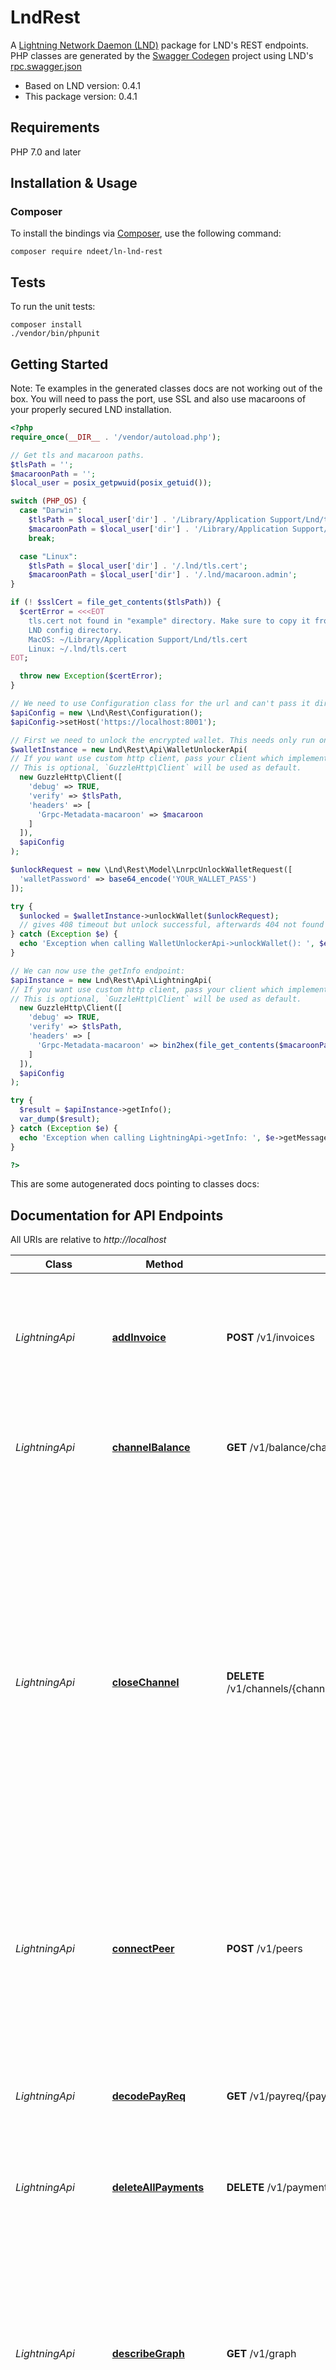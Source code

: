 # LndRest

A [Lightning Network Daemon (LND)](https://github.com/lightningnetwork/lnd) package for LND's REST endpoints. PHP classes are generated by the [Swagger Codegen](https://github.com/swagger-api/swagger-codegen) project using LND's [rpc.swagger.json](https://github.com/lightningnetwork/lnd/blob/master/lnrpc/rpc.swagger.json)

- Based on LND version: 0.4.1
- This package version: 0.4.1

## Requirements

PHP 7.0 and later

## Installation & Usage
### Composer

To install the bindings via [Composer](http://getcomposer.org/), use the following command:

```
composer require ndeet/ln-lnd-rest
```

## Tests

To run the unit tests:

```
composer install
./vendor/bin/phpunit
```

## Getting Started

Note: Te examples in the generated classes docs are not working out of the box. You will need to pass the port, use SSL and also 
use macaroons of your properly secured LND installation. 

```php
<?php
require_once(__DIR__ . '/vendor/autoload.php');

// Get tls and macaroon paths.
$tlsPath = '';
$macaroonPath = '';
$local_user = posix_getpwuid(posix_getuid());

switch (PHP_OS) {
  case "Darwin":
    $tlsPath = $local_user['dir'] . '/Library/Application Support/Lnd/tls.cert';
    $macaroonPath = $local_user['dir'] . '/Library/Application Support/Lnd/macaroon.admin';
    break;

  case "Linux":
    $tlsPath = $local_user['dir'] . '/.lnd/tls.cert';
    $macaroonPath = $local_user['dir'] . '/.lnd/macaroon.admin';
}

if (! $sslCert = file_get_contents($tlsPath)) {
  $certError = <<<EOT
    tls.cert not found in "example" directory. Make sure to copy it from your 
    LND config directory.
    MacOS: ~/Library/Application Support/Lnd/tls.cert
    Linux: ~/.lnd/tls.cert
EOT;

  throw new Exception($certError);
}

// We need to use Configuration class for the url and can't pass it directly in GuzzleClient.
$apiConfig = new \Lnd\Rest\Configuration();
$apiConfig->setHost('https://localhost:8001');

// First we need to unlock the encrypted wallet. This needs only run once.
$walletInstance = new Lnd\Rest\Api\WalletUnlockerApi(
// If you want use custom http client, pass your client which implements `GuzzleHttp\ClientInterface`.
// This is optional, `GuzzleHttp\Client` will be used as default.
  new GuzzleHttp\Client([
    'debug' => TRUE,
    'verify' => $tlsPath,
    'headers' => [
      'Grpc-Metadata-macaroon' => $macaroon
    ]
  ]),
  $apiConfig
);

$unlockRequest = new \Lnd\Rest\Model\LnrpcUnlockWalletRequest([
  'walletPassword' => base64_encode('YOUR_WALLET_PASS')
]);

try {
  $unlocked = $walletInstance->unlockWallet($unlockRequest);
  // gives 408 timeout but unlock successful, afterwards 404 not found
} catch (Exception $e) {
  echo 'Exception when calling WalletUnlockerApi->unlockWallet(): ', $e->getMessage(), PHP_EOL;
}

// We can now use the getInfo endpoint:
$apiInstance = new Lnd\Rest\Api\LightningApi(
// If you want use custom http client, pass your client which implements `GuzzleHttp\ClientInterface`.
// This is optional, `GuzzleHttp\Client` will be used as default.
  new GuzzleHttp\Client([
    'debug' => TRUE,
    'verify' => $tlsPath,
    'headers' => [
      'Grpc-Metadata-macaroon' => bin2hex(file_get_contents($macaroonPath))
    ]
  ]),
  $apiConfig
);

try {
  $result = $apiInstance->getInfo();
  var_dump($result);
} catch (Exception $e) {
  echo 'Exception when calling LightningApi->getInfo: ', $e->getMessage(), PHP_EOL;
}

?>
```

This are some autogenerated docs pointing to classes docs:
## Documentation for API Endpoints

All URIs are relative to *http://localhost*

Class | Method | HTTP request | Description
------------ | ------------- | ------------- | -------------
*LightningApi* | [**addInvoice**](docs/Api/LightningApi.md#addinvoice) | **POST** /v1/invoices | * lncli: &#x60;addinvoice&#x60; AddInvoice attempts to add a new invoice to the invoice database. Any duplicated invoices are rejected, therefore all invoices *must* have a unique payment preimage.
*LightningApi* | [**channelBalance**](docs/Api/LightningApi.md#channelbalance) | **GET** /v1/balance/channels | * lncli: &#x60;channelbalance&#x60; ChannelBalance returns the total funds available across all open channels in satoshis.
*LightningApi* | [**closeChannel**](docs/Api/LightningApi.md#closechannel) | **DELETE** /v1/channels/{channel_point.funding_txid_str}/{channel_point.output_index} | * lncli: &#x60;closechannel&#x60; CloseChannel attempts to close an active channel identified by its channel outpoint (ChannelPoint). The actions of this method can additionally be augmented to attempt a force close after a timeout period in the case of an inactive peer. If a non-force close (cooperative closure) is requested, then the user can specify either a target number of blocks until the closure transaction is confirmed, or a manual fee rate. If neither are specified, then a default lax, block confirmation target is used.
*LightningApi* | [**connectPeer**](docs/Api/LightningApi.md#connectpeer) | **POST** /v1/peers | * lncli: &#x60;connect&#x60; ConnectPeer attempts to establish a connection to a remote peer. This is at the networking level, and is used for communication between nodes. This is distinct from establishing a channel with a peer.
*LightningApi* | [**decodePayReq**](docs/Api/LightningApi.md#decodepayreq) | **GET** /v1/payreq/{pay_req} | * lncli: &#x60;decodepayreq&#x60; DecodePayReq takes an encoded payment request string and attempts to decode it, returning a full description of the conditions encoded within the payment request.
*LightningApi* | [**deleteAllPayments**](docs/Api/LightningApi.md#deleteallpayments) | **DELETE** /v1/payments | * DeleteAllPayments deletes all outgoing payments from DB.
*LightningApi* | [**describeGraph**](docs/Api/LightningApi.md#describegraph) | **GET** /v1/graph | * lncli: &#x60;describegraph&#x60; DescribeGraph returns a description of the latest graph state from the point of view of the node. The graph information is partitioned into two components: all the nodes/vertexes, and all the edges that connect the vertexes themselves.  As this is a directed graph, the edges also contain the node directional specific routing policy which includes: the time lock delta, fee information, etc.
*LightningApi* | [**disconnectPeer**](docs/Api/LightningApi.md#disconnectpeer) | **DELETE** /v1/peers/{pub_key} | * lncli: &#x60;disconnect&#x60; DisconnectPeer attempts to disconnect one peer from another identified by a given pubKey. In the case that we currently have a pending or active channel with the target peer, then this action will be not be allowed.
*LightningApi* | [**feeReport**](docs/Api/LightningApi.md#feereport) | **GET** /v1/fees | * lncli: &#x60;feereport&#x60; FeeReport allows the caller to obtain a report detailing the current fee schedule enforced by the node globally for each channel.
*LightningApi* | [**forwardingHistory**](docs/Api/LightningApi.md#forwardinghistory) | **POST** /v1/switch | * lncli: &#x60;fwdinghistory&#x60; ForwardingHistory allows the caller to query the htlcswitch for a record of all HTLC&#39;s forwarded within the target time range, and integer offset within that time range. If no time-range is specified, then the first chunk of the past 24 hrs of forwarding history are returned.
*LightningApi* | [**getChanInfo**](docs/Api/LightningApi.md#getchaninfo) | **GET** /v1/graph/edge/{chan_id} | * lncli: &#x60;getchaninfo&#x60; GetChanInfo returns the latest authenticated network announcement for the given channel identified by its channel ID: an 8-byte integer which uniquely identifies the location of transaction&#39;s funding output within the blockchain.
*LightningApi* | [**getInfo**](docs/Api/LightningApi.md#getinfo) | **GET** /v1/getinfo | * lncli: &#x60;getinfo&#x60; GetInfo returns general information concerning the lightning node including it&#39;s identity pubkey, alias, the chains it is connected to, and information concerning the number of open+pending channels.
*LightningApi* | [**getNetworkInfo**](docs/Api/LightningApi.md#getnetworkinfo) | **GET** /v1/graph/info | * lncli: &#x60;getnetworkinfo&#x60; GetNetworkInfo returns some basic stats about the known channel graph from the point of view of the node.
*LightningApi* | [**getNodeInfo**](docs/Api/LightningApi.md#getnodeinfo) | **GET** /v1/graph/node/{pub_key} | * lncli: &#x60;getnodeinfo&#x60; GetNodeInfo returns the latest advertised, aggregated, and authenticated channel information for the specified node identified by its public key.
*LightningApi* | [**getTransactions**](docs/Api/LightningApi.md#gettransactions) | **GET** /v1/transactions | * lncli: &#x60;listchaintxns&#x60; GetTransactions returns a list describing all the known transactions relevant to the wallet.
*LightningApi* | [**listChannels**](docs/Api/LightningApi.md#listchannels) | **GET** /v1/channels | * lncli: &#x60;listchannels&#x60; ListChannels returns a description of all the open channels that this node is a participant in.
*LightningApi* | [**listInvoices**](docs/Api/LightningApi.md#listinvoices) | **GET** /v1/invoices | * lncli: &#x60;listinvoices&#x60; ListInvoices returns a list of all the invoices currently stored within the database. Any active debug invoices are ignored.
*LightningApi* | [**listPayments**](docs/Api/LightningApi.md#listpayments) | **GET** /v1/payments | * lncli: &#x60;listpayments&#x60; ListPayments returns a list of all outgoing payments.
*LightningApi* | [**listPeers**](docs/Api/LightningApi.md#listpeers) | **GET** /v1/peers | * lncli: &#x60;listpeers&#x60; ListPeers returns a verbose listing of all currently active peers.
*LightningApi* | [**lookupInvoice**](docs/Api/LightningApi.md#lookupinvoice) | **GET** /v1/invoice/{r_hash_str} | * lncli: &#x60;lookupinvoice&#x60; LookupInvoice attempts to look up an invoice according to its payment hash. The passed payment hash *must* be exactly 32 bytes, if not, an error is returned.
*LightningApi* | [**newWitnessAddress**](docs/Api/LightningApi.md#newwitnessaddress) | **GET** /v1/newaddress | * NewWitnessAddress creates a new witness address under control of the local wallet.
*LightningApi* | [**openChannelSync**](docs/Api/LightningApi.md#openchannelsync) | **POST** /v1/channels | * OpenChannelSync is a synchronous version of the OpenChannel RPC call. This call is meant to be consumed by clients to the REST proxy. As with all other sync calls, all byte slices are intended to be populated as hex encoded strings.
*LightningApi* | [**pendingChannels**](docs/Api/LightningApi.md#pendingchannels) | **GET** /v1/channels/pending | * lncli: &#x60;pendingchannels&#x60; PendingChannels returns a list of all the channels that are currently considered \&quot;pending\&quot;. A channel is pending if it has finished the funding workflow and is waiting for confirmations for the funding txn, or is in the process of closure, either initiated cooperatively or non-cooperatively.
*LightningApi* | [**queryRoutes**](docs/Api/LightningApi.md#queryroutes) | **GET** /v1/graph/routes/{pub_key}/{amt} | * lncli: &#x60;queryroutes&#x60; QueryRoutes attempts to query the daemon&#39;s Channel Router for a possible route to a target destination capable of carrying a specific amount of satoshis. The retuned route contains the full details required to craft and send an HTLC, also including the necessary information that should be present within the Sphinx packet encapsulated within the HTLC.
*LightningApi* | [**sendCoins**](docs/Api/LightningApi.md#sendcoins) | **POST** /v1/transactions | * lncli: &#x60;sendcoins&#x60; SendCoins executes a request to send coins to a particular address. Unlike SendMany, this RPC call only allows creating a single output at a time. If neither target_conf, or sat_per_byte are set, then the internal wallet will consult its fee model to determine a fee for the default confirmation target.
*LightningApi* | [**sendPaymentSync**](docs/Api/LightningApi.md#sendpaymentsync) | **POST** /v1/channels/transactions | * SendPaymentSync is the synchronous non-streaming version of SendPayment. This RPC is intended to be consumed by clients of the REST proxy. Additionally, this RPC expects the destination&#39;s public key and the payment hash (if any) to be encoded as hex strings.
*LightningApi* | [**subscribeInvoices**](docs/Api/LightningApi.md#subscribeinvoices) | **GET** /v1/invoices/subscribe | * SubscribeInvoices returns a uni-directional stream (sever -&gt; client) for notifying the client of newly added/settled invoices.
*LightningApi* | [**updateChannelPolicy**](docs/Api/LightningApi.md#updatechannelpolicy) | **POST** /v1/chanpolicy | * lncli: &#x60;updatechanpolicy&#x60; UpdateChannelPolicy allows the caller to update the fee schedule and channel policies for all channels globally, or a particular channel.
*LightningApi* | [**walletBalance**](docs/Api/LightningApi.md#walletbalance) | **GET** /v1/balance/blockchain | * lncli: &#x60;walletbalance&#x60; WalletBalance returns total unspent outputs(confirmed and unconfirmed), all confirmed unspent outputs and all unconfirmed unspent outputs under control of the wallet.
*WalletUnlockerApi* | [**genSeed**](docs/Api/WalletUnlockerApi.md#genseed) | **GET** /v1/genseed | * GenSeed is the first method that should be used to instantiate a new lnd instance. This method allows a caller to generate a new aezeed cipher seed given an optional passphrase. If provided, the passphrase will be necessary to decrypt the cipherseed to expose the internal wallet seed.
*WalletUnlockerApi* | [**initWallet**](docs/Api/WalletUnlockerApi.md#initwallet) | **POST** /v1/initwallet | *  InitWallet is used when lnd is starting up for the first time to fully initialize the daemon and its internal wallet. At the very least a wallet password must be provided. This will be used to encrypt sensitive material on disk.
*WalletUnlockerApi* | [**unlockWallet**](docs/Api/WalletUnlockerApi.md#unlockwallet) | **POST** /v1/unlockwallet | * lncli: &#x60;unlock&#x60; UnlockWallet is used at startup of lnd to provide a password to unlock the wallet database.


## Documentation For Models

 - [LnrpcActiveChannel](docs/Model/LnrpcActiveChannel.md)
 - [LnrpcAddInvoiceResponse](docs/Model/LnrpcAddInvoiceResponse.md)
 - [LnrpcChannelBalanceResponse](docs/Model/LnrpcChannelBalanceResponse.md)
 - [LnrpcChannelCloseUpdate](docs/Model/LnrpcChannelCloseUpdate.md)
 - [LnrpcChannelEdge](docs/Model/LnrpcChannelEdge.md)
 - [LnrpcChannelEdgeUpdate](docs/Model/LnrpcChannelEdgeUpdate.md)
 - [LnrpcChannelFeeReport](docs/Model/LnrpcChannelFeeReport.md)
 - [LnrpcChannelGraph](docs/Model/LnrpcChannelGraph.md)
 - [LnrpcChannelOpenUpdate](docs/Model/LnrpcChannelOpenUpdate.md)
 - [LnrpcChannelPoint](docs/Model/LnrpcChannelPoint.md)
 - [LnrpcCloseStatusUpdate](docs/Model/LnrpcCloseStatusUpdate.md)
 - [LnrpcClosedChannelUpdate](docs/Model/LnrpcClosedChannelUpdate.md)
 - [LnrpcConfirmationUpdate](docs/Model/LnrpcConfirmationUpdate.md)
 - [LnrpcConnectPeerRequest](docs/Model/LnrpcConnectPeerRequest.md)
 - [LnrpcConnectPeerResponse](docs/Model/LnrpcConnectPeerResponse.md)
 - [LnrpcDebugLevelResponse](docs/Model/LnrpcDebugLevelResponse.md)
 - [LnrpcDeleteAllPaymentsResponse](docs/Model/LnrpcDeleteAllPaymentsResponse.md)
 - [LnrpcDisconnectPeerResponse](docs/Model/LnrpcDisconnectPeerResponse.md)
 - [LnrpcFeeReportResponse](docs/Model/LnrpcFeeReportResponse.md)
 - [LnrpcForwardingEvent](docs/Model/LnrpcForwardingEvent.md)
 - [LnrpcForwardingHistoryRequest](docs/Model/LnrpcForwardingHistoryRequest.md)
 - [LnrpcForwardingHistoryResponse](docs/Model/LnrpcForwardingHistoryResponse.md)
 - [LnrpcGenSeedResponse](docs/Model/LnrpcGenSeedResponse.md)
 - [LnrpcGetInfoResponse](docs/Model/LnrpcGetInfoResponse.md)
 - [LnrpcGraphTopologyUpdate](docs/Model/LnrpcGraphTopologyUpdate.md)
 - [LnrpcHTLC](docs/Model/LnrpcHTLC.md)
 - [LnrpcHop](docs/Model/LnrpcHop.md)
 - [LnrpcInitWalletRequest](docs/Model/LnrpcInitWalletRequest.md)
 - [LnrpcInitWalletResponse](docs/Model/LnrpcInitWalletResponse.md)
 - [LnrpcInvoice](docs/Model/LnrpcInvoice.md)
 - [LnrpcLightningAddress](docs/Model/LnrpcLightningAddress.md)
 - [LnrpcLightningNode](docs/Model/LnrpcLightningNode.md)
 - [LnrpcListChannelsResponse](docs/Model/LnrpcListChannelsResponse.md)
 - [LnrpcListInvoiceResponse](docs/Model/LnrpcListInvoiceResponse.md)
 - [LnrpcListPaymentsResponse](docs/Model/LnrpcListPaymentsResponse.md)
 - [LnrpcListPeersResponse](docs/Model/LnrpcListPeersResponse.md)
 - [LnrpcNetworkInfo](docs/Model/LnrpcNetworkInfo.md)
 - [LnrpcNewAddressResponse](docs/Model/LnrpcNewAddressResponse.md)
 - [LnrpcNodeAddress](docs/Model/LnrpcNodeAddress.md)
 - [LnrpcNodeInfo](docs/Model/LnrpcNodeInfo.md)
 - [LnrpcNodeUpdate](docs/Model/LnrpcNodeUpdate.md)
 - [LnrpcOpenChannelRequest](docs/Model/LnrpcOpenChannelRequest.md)
 - [LnrpcOpenStatusUpdate](docs/Model/LnrpcOpenStatusUpdate.md)
 - [LnrpcPayReq](docs/Model/LnrpcPayReq.md)
 - [LnrpcPayment](docs/Model/LnrpcPayment.md)
 - [LnrpcPeer](docs/Model/LnrpcPeer.md)
 - [LnrpcPendingChannelsResponse](docs/Model/LnrpcPendingChannelsResponse.md)
 - [LnrpcPendingHTLC](docs/Model/LnrpcPendingHTLC.md)
 - [LnrpcPendingUpdate](docs/Model/LnrpcPendingUpdate.md)
 - [LnrpcPolicyUpdateRequest](docs/Model/LnrpcPolicyUpdateRequest.md)
 - [LnrpcPolicyUpdateResponse](docs/Model/LnrpcPolicyUpdateResponse.md)
 - [LnrpcQueryRoutesResponse](docs/Model/LnrpcQueryRoutesResponse.md)
 - [LnrpcRoute](docs/Model/LnrpcRoute.md)
 - [LnrpcRoutingPolicy](docs/Model/LnrpcRoutingPolicy.md)
 - [LnrpcSendCoinsRequest](docs/Model/LnrpcSendCoinsRequest.md)
 - [LnrpcSendCoinsResponse](docs/Model/LnrpcSendCoinsResponse.md)
 - [LnrpcSendManyResponse](docs/Model/LnrpcSendManyResponse.md)
 - [LnrpcSendRequest](docs/Model/LnrpcSendRequest.md)
 - [LnrpcSendResponse](docs/Model/LnrpcSendResponse.md)
 - [LnrpcSignMessageResponse](docs/Model/LnrpcSignMessageResponse.md)
 - [LnrpcStopResponse](docs/Model/LnrpcStopResponse.md)
 - [LnrpcTransaction](docs/Model/LnrpcTransaction.md)
 - [LnrpcTransactionDetails](docs/Model/LnrpcTransactionDetails.md)
 - [LnrpcUnlockWalletRequest](docs/Model/LnrpcUnlockWalletRequest.md)
 - [LnrpcUnlockWalletResponse](docs/Model/LnrpcUnlockWalletResponse.md)
 - [LnrpcVerifyMessageResponse](docs/Model/LnrpcVerifyMessageResponse.md)
 - [LnrpcWalletBalanceResponse](docs/Model/LnrpcWalletBalanceResponse.md)
 - [PendingChannelsResponseClosedChannel](docs/Model/PendingChannelsResponseClosedChannel.md)
 - [PendingChannelsResponseForceClosedChannel](docs/Model/PendingChannelsResponseForceClosedChannel.md)
 - [PendingChannelsResponsePendingChannel](docs/Model/PendingChannelsResponsePendingChannel.md)
 - [PendingChannelsResponsePendingOpenChannel](docs/Model/PendingChannelsResponsePendingOpenChannel.md)


## Documentation For Authorization

 All endpoints require TLS + macaroon authorization (unless you disabled them in your LND config).


## Author

Andreas Tasch (info@attec.at)



